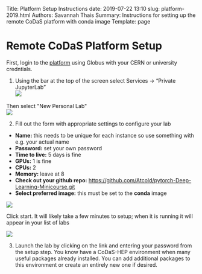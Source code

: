 Title: Platform Setup Instructions date: 2019-07-22 13:10 slug: platform-2019.html Authors: Savannah Thais Summary: Instructions for setting up the remote CoDaS platform with conda image Template: page

# Remote CoDaS Platform Setup

First, login to the [platform](https://ml-front.nautilus.optiputer.net) using Globus with your CERN or university credntials.

1. Using the bar at the top of the screen select Services -> “Private JupyterLab”  
![]({filename}../images/setup_1.png)

Then select "New Personal Lab"  
![]({filename}/images/setup_2.png)

2. Fill out the form with appropriate settings to configure your lab  
  * **Name:** this needs to be unique for each instance so use something with e.g. your actual name  
  * **Password:** set your own password  
  * **Time to live:** 5 days is fine  
  * **GPUs:** 1 is fine  
  * **CPUs:** 2  
  * **Memory:** leave at 8  
  * **Check out your github repo:** https://github.com/Atcold/pytorch-Deep-Learning-Minicourse.git  
  * **Select preferred image:** this must be set to the **conda** image  

![]({filename}/images/setup_3.png)

Click start. It will likely take a few minutes to setup; when it is running it will appear in your list of labs

![]({filename}/images/setup_4.png)

3. Launch the lab by clicking on the link and entering your password from the setup step. You know have a CoDaS-HEP environment when many useful packages already installed. You can add additional packages to this environment or create an entirely new one if desired.